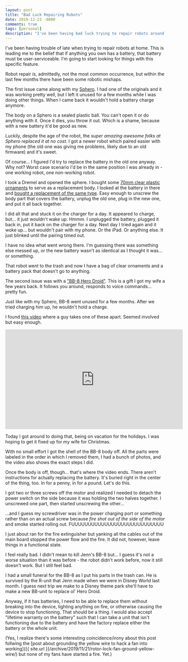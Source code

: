 ```yaml
---
layout: post
title: "Bad Luck Repairing Robots"
date: 2019-12-23 -0800
comments: true
tags: [personal]
description: "I've been having bad luck trying to repair robots around my house. Just... dammit."
---
```

I've been having trouble of late when trying to repair robots at home. This is leading me to the belief that if anything you own has a battery, that battery must be user-serviceable. I'm going to start looking for things with this specific feature.

Robot repair is, admittedly, not the most common occurrence, but within the last few months there have been some robotic mishaps.

The first issue came along with my [Sphero](https://www.sphero.com/). I had one of the originals and it was working pretty well, but I left it unused for a few months while I was doing other things. When I came back it wouldn't hold a battery charge anymore.

The body on a Sphero is a sealed plastic ball. You can't open it or do anything with it. Once it dies, you throw it out. Which is a shame, because with a new battery it'd be good as new.

Luckily, despite the age of the robot, the _super amazing awesome folks at Sphero replaced it at no cost._ I got a newer robot which paired easier with my phone (the old one was giving me problems, likely due to an old firmware) and it's sweet.

Of course... I figured I'd try to replace the battery in the old one anyway. Why not? Worst case scenario I'd be in the same position I was already in - one working robot, one non-working robot.

I took a Dremel and opened the sphere. I bought some [70mm clear plastic ornaments](https://amzn.to/397KtqI) to serve as a replacement body. I looked at the battery in there and [bought a replacement of the same type](https://amzn.to/2EJURXE). Easy enough to unscrew the body part that covers the battery, unplug the old one, plug in the new one, and put it all back together.

I did all that and stuck it on the charger for a day. It appeared to charge, but... it just wouldn't wake up. Hmmm. I unplugged the battery, plugged it back in, put it back on the charger for a day. Next day I tried again and it woke up... but wouldn't pair with my phone. Or the iPad. Or anything else. It just blinked until the pairing timed out.

I have no idea what went wrong there. I'm guessing there was something else messed up, or the new battery wasn't as identical as I thought it was... or something.

That robot went to the trash and now I have a bag of clear ornaments and a battery pack that doesn't go to anything.

The second issue was with a ["BB-8 Hero Droid"](https://amzn.to/2MoHznT). This is a gift I got my wife a few years back. It follows you around, responds to voice commands... pretty fun.

Just like with my Sphero, BB-8 went unused for a few months. After we tried charging him up, he wouldn't hold a charge.

I found [this video](https://youtu.be/PWPv44e__qk) where a guy takes one of these apart. Seemed involved but easy enough.

<iframe width="560" height="315" src="https://www.youtube.com/embed/PWPv44e__qk" frameborder="0" allow="accelerometer; autoplay; encrypted-media; gyroscope; picture-in-picture" allowfullscreen></iframe>

Today I got around to doing that, being on vacation for the holidays. I was hoping to get it fixed up for my wife for Christmas.

With no small effort I got the shell of the BB-8 body off. All the parts were labeled in the order in which I removed them, I had a bunch of photos, and the video also shows the exact steps I did.

Once the body is off, though... that's where the video ends. There aren't instructions for actually replacing the battery. It's buried right in the center of the thing, too. In for a penny, in for a pound. Let's do this.

I got two or three screws off the motor and realized I needed to detach the power switch on the side because it was holding the two halves together. I unscrewed one part, then started unscrewing the other...

...and I guess my screwdriver was in the power charging port or something rather than on an actual screw because _fire shot out of the side of the motor_ and smoke started rolling out. FUUUUUUUUUUUUUUUUUUUUUUUUUUUU

I just about ran for the fire extinguisher but yanking all the cables out of the main board stopped the power flow and the fire. It did not, however, leave things in a functional state.

I feel really bad. I didn't mean to kill Jenn's BB-8 but... I guess it's not a worse situation than it was before - the robot didn't work before, now it still doesn't work. But I still feel bad.

I had a small funeral for the BB-8 as I put his parts in the trash can. He is survived by the R-unit that Jenn made when we were in Disney World last month. I guess next trip we make to a Disney theme park she'll have to make a new BB-unit to replace ol' Hero Droid.

Anyway, if it has batteries, I need to be able to replace them without breaking into the device, lighting anything on fire, or otherwise causing the device to stop functioning. That should be a thing. I would also accept "lifetime warranty on the battery" such that I can take a unit that isn't functioning due to the battery and have the factory replace either the battery or the whole unit.

(Yes, I realize there's some interesting coincidence/irony about this post follwing the [post about grounding the yellow wire to hack a fan into working]({{ site.url }}/archive/2019/11/21/rotor-lock-fan-ground-yellow-wire/) but none of my fans have started a fire. Yet.)
